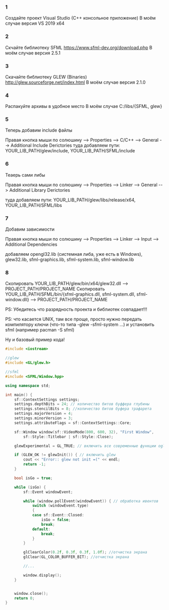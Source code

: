 ### 1

Создайте проект Visual Studio (C++ консольное приложение)
В моём случае версия VS 2019 x64

### 2

Скчайте библиотеку SFML https://www.sfml-dev.org/download.php
В моём случае версия 2.5.1

### 3

Cкачайте библиотеку GLEW (Binaries) http://glew.sourceforge.net/index.html
В моём случае версия 2.1.0

### 4

Распакуйте архивы в удобное место
В моём случае C:/libs/{SFML, glew}

### 5

Теперь добавим include файлы

Правая кнопка мыши по солюшину --> Properties --> C/C++ --> General --> Additional Include Derictories
туда добавляем пути: YOUR_LIB_PATH/glew/include, YOUR_LIB_PATH/SFML/include

### 6

Теаерь сами либы

Правая кнопка мыши по солюшину --> Properties --> Linker --> General --> Additional Library Derictories

туда добавляем пути: YOUR_LIB_PATH/glew/libs/release/x64, YOUR_LIB_PATH/SFML/libs

### 7

Добавим зависимости

Правая кнопка мыши по солюшину --> Properties --> Linker --> Input --> Additional Dependencies

добавляем opengl32.lib (системная либа, уже есть в Windows), glew32.lib, sfml-graphics.lib, sfml-system.lib, sfml-window.lib

### 8

Скопировать YOUR_LIB_PATH/glew/bin/x64/glew32.dll --> PROJECT_PATH/PROJECT_NAME
Скопировать YOUR_LIB_PATH/SFML/bin/{sfml-graphics.dll, sfml-system.dll, sfml-window.dll} --> PROJECT_PATH/PROJECT_NAME

PS: Убедитесь что разрядность проекта и библиотек совпадает!!!

PS: что касается UNIX, там все проще, просто нужно передать компилятору ключи (что-то типа -glew -sfml-system ...) и установить sfml (например pacman -S sfml)


Ну и базовый пример кода!

```c++
#include <iostream>

//glew
#include <GL/glew.h>

//sfml
#include <SFML/Window.hpp>

using namespace std;

int main() {
	sf::ContextSettings settings;
	settings.depthBits = 24; // количество битов буффера глубины
	settings.stencilBits = 8; //количество битов буфера трафарета
	settings.majorVersion = 4;
	settings.minorVersion = 3;
	settings.attributeFlags = sf::ContextSettings::Core;

	sf::Window window(sf::VideoMode(800, 600, 32), "First Window",
		sf::Style::Titlebar | sf::Style::Close);

	glewExperimental = GL_TRUE; // включить все современные функции ogl

	if (GLEW_OK != glewInit()) { // включить glew
		cout << "Error:: glew not init =(" << endl;
		return -1;
	}

	bool isGo = true;

	while (isGo) {
		sf::Event windowEvent;

		while (window.pollEvent(windowEvent)) { // обработка ивентов
			switch (windowEvent.type)
			{
			case sf::Event::Closed:
				isGo = false;
				break;
			default:
				break;
			}
		}

		glClearColor(0.2f, 0.3f, 0.3f, 1.0f); //отчистка экрана
		glClear(GL_COLOR_BUFFER_BIT); //отчистка экрана

		//...

		window.display();
	}


	window.close();
	return 0;
}

```

